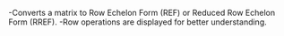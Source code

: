 -Converts a matrix to Row Echelon Form (REF) or Reduced Row Echelon Form (RREF).
-Row operations are displayed for better understanding.
